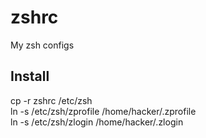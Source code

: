 zshrc
=====

My zsh configs

Install
-------
cp -r zshrc /etc/zsh
<br />
ln -s /etc/zsh/zprofile /home/hacker/.zprofile
<br />
ln -s /etc/zsh/zlogin /home/hacker/.zlogin
<br />
